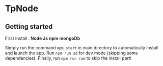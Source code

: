 # TpNode

## Getting started
First install :
    **Node Js**
     **npm**
     **mongoDb**

Simply run the command `npm start` in main directory to automatically install and launch the app.
Run `npm run sd` for dev mode (skipping some dependencies).
Finally, run `npm run run` to skip the install part!